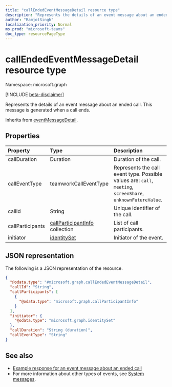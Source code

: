```yaml
---
title: "callEndedEventMessageDetail resource type"
description: "Represents the details of an event message about an ended call."
author: "RamjotSingh"
localization_priority: Normal
ms.prod: "microsoft-teams"
doc_type: resourcePageType
---
```


# callEndedEventMessageDetail resource type

Namespace: microsoft.graph

[!INCLUDE [beta-disclaimer](../../includes/beta-disclaimer.md)]

Represents the details of an event message about an ended call.
This message is generated when a call ends.


Inherits from [eventMessageDetail](../resources/eventmessagedetail.md).

## Properties
|Property|Type|Description|
|:---|:---|:---|
|callDuration|Duration|Duration of the call.|
|callEventType|teamworkCallEventType|Represents the call event type. Possible values are: `call`, `meeting`, `screenShare`, `unknownFutureValue`.|
|callId|String|Unique identifier of the call.|
|callParticipants|[callParticipantInfo](../resources/callparticipantinfo.md) collection|List of call participants.|
|initiator|[identitySet](../resources/identityset.md)|Initiator of the event.|

## JSON representation
The following is a JSON representation of the resource.
<!-- {
  "blockType": "resource",
  "@odata.type": "microsoft.graph.callEndedEventMessageDetail",
  "baseType": "microsoft.graph.eventMessageDetail"
}
-->
``` json
{
  "@odata.type": "#microsoft.graph.callEndedEventMessageDetail",
  "callId": "String",
  "callParticipants": [
    {
      "@odata.type": "microsoft.graph.callParticipantInfo"
    }
  ],
  "initiator": {
    "@odata.type": "microsoft.graph.identitySet"
  },
  "callDuration": "String (duration)",
  "callEventType": "String"
}
```

## See also
- [Example response for an event message about an ended call](/graph/system-messages/#call-ended)
- For more information about other types of events, see [System messages](/graph/system-messages).

